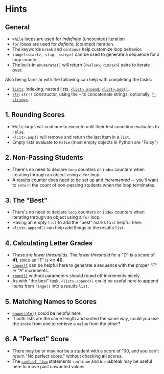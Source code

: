 # Hints

## General

- `while` loops are used for _indefinite_ (uncounted) iteration
- `for` loops are used for _definite_, (counted) iteration.
- The keywords `break` and `continue` help customize loop behavior.
- `range(<start>, stop, <step>)` can be used to generate a sequence for a loop counter.
- The built-in `enumerate()` will return (`<value>`, `<index>`) pairs to iterate over.

Also being familiar with the following can help with completing the tasks:

- [`lists`][list]: indexing, nested lists, [`<list>.append`][append and pop], [`<list>.pop()`][append and pop].
- [`str`][str]: `str()` constructor, using the `+` to concatenate strings, optionally, [`f-strings`][f-strings].

## 1. Rounding Scores

- `While` loops will continue to execute until their test condition evaluates to `False`.
- `<list>.pop()` will remove and return the last item in a `list`.
- Empty lists evaluate to `False` (most empty objects in Python are "Falsy")

## 2. Non-Passing Students

- There's no need to declare `loop` counters or `index` counters when iterating through an object using a `for` loop.
- A results counter does need to be set up and _incremented_ -- you'll want to `return` the count of non-passing students when the loop terminates. 

## 3. The "Best"

- There's no need to declare `loop` counters or `index` counters when iterating through an object using a `for` loop.
- Having an empty `list` to add the "best" marks to is helpful here.
- `<list>.append()` can help add things to the results `list`.

## 4. Calculating Letter Grades

- These are _lower thresholds_.  The _lower threshold_ for a "D" is a score of **41**, since an "F" is **<= 40**.
- [`range()`][range] can be helpful here to generate a sequence with the proper "F" -> "A" increments.
- [`round()`][round] without parameters should round off increments nicely.
- As with "the best" task, `<list>.append()` could be useful here to append items from `range()` into a results `list`.

## 5. Matching Names to Scores

- [`enumerate()`][enumerate] could be helpful here.
- If both lists are the same length and sorted the same way, could you use the `index` from one to retrieve a `value` from the other?

## 6. A "Perfect" Score

- There may be or may not be a student with a score of 100, and you can't return "No perfect score." without checking **all** scores.
- The [`control flow`][control flow] statements `continue` and `break`break may be useful here to move past unwanted values.

[list]: https://docs.python.org/3/library/stdtypes.html#list
[str]: https://docs.python.org/3/library/stdtypes.html#str
[f-strings]: https://docs.python.org/3/reference/lexical_analysis.html#formatted-string-literals
[append and pop]: https://docs.python.org/3/tutorial/datastructures.html#more-on-lists
[enumerate]: https://docs.python.org/3/library/functions.html#enumerate
[control flow]: https://docs.python.org/3/tutorial/controlflo.html#break-and-continue-statements-and-else-clauses-on-loops
[range]: https://docs.python.org/3/tutorial/controlflow.html#the-range-function
[round]: https://docs.python.org/3/library/functions.html#round
